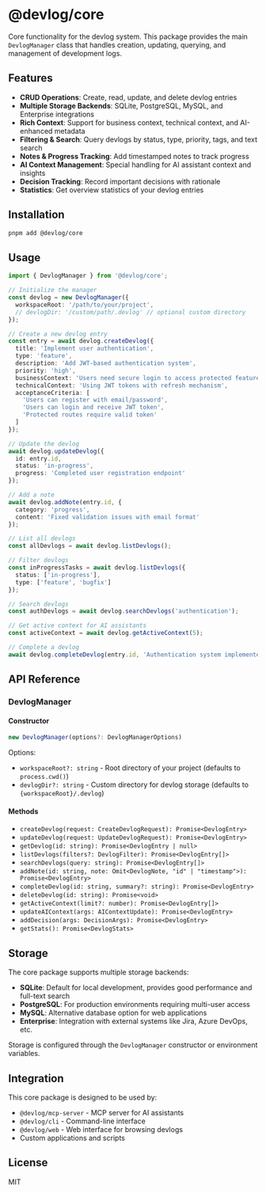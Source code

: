 # @devlog/core

Core functionality for the devlog system. This package provides the main `DevlogManager` class that handles creation, updating, querying, and management of development logs.

## Features

- **CRUD Operations**: Create, read, update, and delete devlog entries
- **Multiple Storage Backends**: SQLite, PostgreSQL, MySQL, and Enterprise integrations
- **Rich Context**: Support for business context, technical context, and AI-enhanced metadata
- **Filtering & Search**: Query devlogs by status, type, priority, tags, and text search
- **Notes & Progress Tracking**: Add timestamped notes to track progress
- **AI Context Management**: Special handling for AI assistant context and insights
- **Decision Tracking**: Record important decisions with rationale
- **Statistics**: Get overview statistics of your devlog entries

## Installation

```bash
pnpm add @devlog/core
```

## Usage

```typescript
import { DevlogManager } from '@devlog/core';

// Initialize the manager
const devlog = new DevlogManager({
  workspaceRoot: '/path/to/your/project',
  // devlogDir: '/custom/path/.devlog' // optional custom directory
});

// Create a new devlog entry
const entry = await devlog.createDevlog({
  title: 'Implement user authentication',
  type: 'feature',
  description: 'Add JWT-based authentication system',
  priority: 'high',
  businessContext: 'Users need secure login to access protected features',
  technicalContext: 'Using JWT tokens with refresh mechanism',
  acceptanceCriteria: [
    'Users can register with email/password',
    'Users can login and receive JWT token',
    'Protected routes require valid token'
  ]
});

// Update the devlog
await devlog.updateDevlog({
  id: entry.id,
  status: 'in-progress',
  progress: 'Completed user registration endpoint'
});

// Add a note
await devlog.addNote(entry.id, {
  category: 'progress',
  content: 'Fixed validation issues with email format'
});

// List all devlogs
const allDevlogs = await devlog.listDevlogs();

// Filter devlogs
const inProgressTasks = await devlog.listDevlogs({
  status: ['in-progress'],
  type: ['feature', 'bugfix']
});

// Search devlogs
const authDevlogs = await devlog.searchDevlogs('authentication');

// Get active context for AI assistants
const activeContext = await devlog.getActiveContext(5);

// Complete a devlog
await devlog.completeDevlog(entry.id, 'Authentication system implemented and tested');
```

## API Reference

### DevlogManager

#### Constructor

```typescript
new DevlogManager(options?: DevlogManagerOptions)
```

Options:
- `workspaceRoot?: string` - Root directory of your project (defaults to `process.cwd()`)
- `devlogDir?: string` - Custom directory for devlog storage (defaults to `{workspaceRoot}/.devlog`)

#### Methods

- `createDevlog(request: CreateDevlogRequest): Promise<DevlogEntry>`
- `updateDevlog(request: UpdateDevlogRequest): Promise<DevlogEntry>`
- `getDevlog(id: string): Promise<DevlogEntry | null>`
- `listDevlogs(filters?: DevlogFilter): Promise<DevlogEntry[]>`
- `searchDevlogs(query: string): Promise<DevlogEntry[]>`
- `addNote(id: string, note: Omit<DevlogNote, "id" | "timestamp">): Promise<DevlogEntry>`
- `completeDevlog(id: string, summary?: string): Promise<DevlogEntry>`
- `deleteDevlog(id: string): Promise<void>`
- `getActiveContext(limit?: number): Promise<DevlogEntry[]>`
- `updateAIContext(args: AIContextUpdate): Promise<DevlogEntry>`
- `addDecision(args: DecisionArgs): Promise<DevlogEntry>`
- `getStats(): Promise<DevlogStats>`

## Storage

The core package supports multiple storage backends:

- **SQLite**: Default for local development, provides good performance and full-text search
- **PostgreSQL**: For production environments requiring multi-user access
- **MySQL**: Alternative database option for web applications  
- **Enterprise**: Integration with external systems like Jira, Azure DevOps, etc.

Storage is configured through the `DevlogManager` constructor or environment variables.

## Integration

This core package is designed to be used by:

- `@devlog/mcp-server` - MCP server for AI assistants
- `@devlog/cli` - Command-line interface
- `@devlog/web` - Web interface for browsing devlogs
- Custom applications and scripts

## License

MIT
